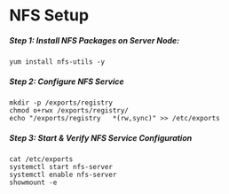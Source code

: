 # NFS Setup

##### Step 1: Install NFS Packages on Server Node:

```shell
yum install nfs-utils -y
```

##### Step 2: Configure NFS Service

```shell
mkdir -p /exports/registry
chmod o+rwx /exports/registry/
echo "/exports/registry   *(rw,sync)" >> /etc/exports
```

##### Step 3: Start & Verify NFS Service Configuration

```shell
cat /etc/exports
systemctl start nfs-server
systemctl enable nfs-server
showmount -e
```

